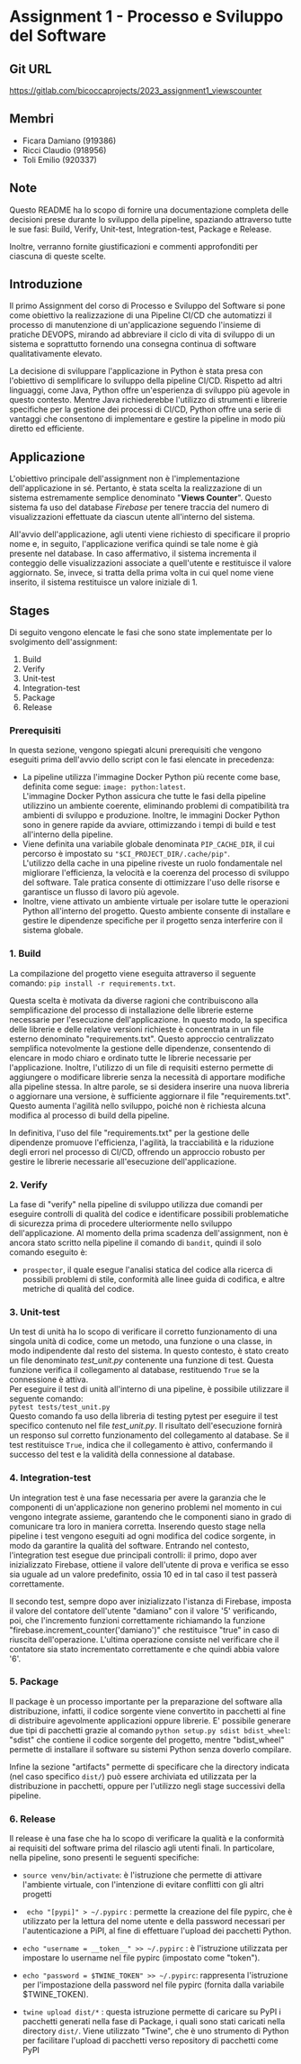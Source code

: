 # Assignment 1 - Processo e Sviluppo del Software

## Git URL
https://gitlab.com/bicoccaprojects/2023_assignment1_viewscounter

## Membri
- Ficara Damiano (919386)
- Ricci Claudio (918956)
- Toli Emilio (920337)

## Note
Questo README ha lo scopo di fornire una documentazione completa delle decisioni prese durante lo sviluppo della pipeline, spaziando attraverso tutte le sue fasi: Build, Verify, Unit-test, Integration-test, Package e Release.

Inoltre, verranno fornite giustificazioni e commenti approfonditi per ciascuna di queste scelte.

## Introduzione
Il primo Assignment del corso di Processo e Sviluppo del Software si pone come obiettivo la realizzazione di una Pipeline CI/CD che automatizzi il processo di manutenzione di un'applicazione seguendo l'insieme di pratiche DEVOPS, mirando ad abbreviare il ciclo di vita di sviluppo di un sistema e soprattutto fornendo una consegna continua di software qualitativamente elevato.

La decisione di sviluppare l'applicazione in Python è stata presa con l'obiettivo di semplificare lo sviluppo della pipeline CI/CD. Rispetto ad altri linguaggi, come Java, Python offre un'esperienza di sviluppo più agevole in questo contesto. Mentre Java richiederebbe l'utilizzo di strumenti e librerie specifiche per la gestione dei processi di CI/CD, Python offre una serie di vantaggi che consentono di implementare e gestire la pipeline in modo più diretto ed efficiente.

## Applicazione
L'obiettivo principale dell'assignment non è l'implementazione dell'applicazione in sé. Pertanto, è stata scelta la realizzazione di un sistema estremamente semplice denominato "**Views Counter**". Questo sistema fa uso del database _Firebase_ per tenere traccia del numero di visualizzazioni effettuate da ciascun utente all'interno del sistema.

All'avvio dell'applicazione, agli utenti viene richiesto di specificare il proprio nome e, in seguito, l'applicazione verifica quindi se tale nome è già presente nel database. In caso affermativo, il sistema incrementa il conteggio delle visualizzazioni associate a quell'utente e restituisce il valore aggiornato. Se, invece, si tratta della prima volta in cui quel nome viene inserito, il sistema restituisce un valore iniziale di 1.

## Stages
Di seguito vengono elencate le fasi che sono state implementate per lo svolgimento dell'assignment:
1. Build
2. Verify
3. Unit-test
4. Integration-test
5. Package
6. Release


### Prerequisiti
In questa sezione, vengono spiegati alcuni prerequisiti che vengono eseguiti prima dell'avvio dello script con le fasi elencate in precedenza:
- La pipeline utilizza l'immagine Docker Python più recente come base, definita come segue: `image: python:latest`.\
L'immagine Docker Python assicura che tutte le fasi della pipeline utilizzino un ambiente coerente, eliminando problemi di compatibilità tra ambienti di sviluppo e produzione. Inoltre, le immagini Docker Python sono in genere rapide da avviare, ottimizzando i tempi di build e test all'interno della pipeline.
- Viene definita una variabile globale denominata `PIP_CACHE_DIR`, il cui percorso è impostato su `"$CI_PROJECT_DIR/.cache/pip"`.\
L'utilizzo della cache in una pipeline riveste un ruolo fondamentale nel migliorare l'efficienza, la velocità e la coerenza del processo di sviluppo del software. Tale pratica consente di ottimizzare l'uso delle risorse e garantisce un flusso di lavoro più agevole.
- Inoltre, viene attivato un ambiente virtuale per isolare tutte le operazioni Python all'interno del progetto. Questo ambiente consente di installare e gestire le dipendenze specifiche per il progetto senza interferire con il sistema globale.

### 1. Build
La compilazione del progetto viene eseguita attraverso il seguente comando: `pip install -r requirements.txt`.

Questa scelta è motivata da diverse ragioni che contribuiscono alla semplificazione del processo di installazione delle librerie esterne necessarie per l'esecuzione dell'applicazione. In questo modo, la specifica delle librerie e delle relative versioni richieste è concentrata in un file esterno denominato "requirements.txt". Questo approccio centralizzato semplifica notevolmente la gestione delle dipendenze, consentendo di elencare in modo chiaro e ordinato tutte le librerie necessarie per l'applicazione. Inoltre, l'utilizzo di un file di requisiti esterno permette di aggiungere o modificare librerie senza la necessità di apportare modifiche alla pipeline stessa. In altre parole, se si desidera inserire una nuova libreria o aggiornare una versione, è sufficiente aggiornare il file "requirements.txt". Questo aumenta l'agilità nello sviluppo, poiché non è richiesta alcuna modifica al processo di build della pipeline.

In definitiva, l'uso del file "requirements.txt" per la gestione delle dipendenze promuove l'efficienza, l'agilità, la tracciabilità e la riduzione degli errori nel processo di CI/CD, offrendo un approccio robusto per gestire le librerie necessarie all'esecuzione dell'applicazione.

### 2. Verify
La fase di "verify" nella pipeline di sviluppo utilizza due comandi per eseguire controlli di qualità del codice e identificare possibili problematiche di sicurezza prima di procedere ulteriormente nello sviluppo dell'applicazione. Al momento della prima scadenza dell'assignment, non è ancora stato scritto nella pipeline il comando di `bandit`, quindi il solo comando eseguito è:
- `prospector`, il quale esegue l'analisi statica del codice alla ricerca di possibili problemi di stile, conformità alle linee guida di codifica, e altre metriche di qualità del codice.

### 3. Unit-test
Un test di unità ha lo scopo di verificare il corretto funzionamento di una singola unità di codice, come un metodo, una funzione o una classe, in modo indipendente dal resto del sistema. In questo contesto, è stato creato un file denominato *test_unit.py* contenente una funzione di test. Questa funzione verifica il collegamento al database, restituendo `True` se la connessione è attiva.\
Per eseguire il test di unità all'interno di una pipeline, è possibile utilizzare il seguente comando:\
`pytest tests/test_unit.py`\
Questo comando fa uso della libreria di testing pytest per eseguire il test specifico contenuto nel file *test_unit.py*. Il risultato dell'esecuzione fornirà un responso sul corretto funzionamento del collegamento al database. Se il test restituisce `True`, indica che il collegamento è attivo, confermando il successo del test e la validità della connessione al database.


### 4. Integration-test
Un integration test è una fase necessaria per avere la garanzia che le componenti di un'applicazione non generino problemi nel momento in cui vengono integrate assieme, garantendo che le componenti siano in grado di comunicare tra loro in maniera corretta.
Inserendo questo stage nella pipeline i test vengono eseguiti ad ogni modifica del codice sorgente, in modo da garantire la qualità del software.
Entrando nel contesto, l'integration test esegue due principali controlli: il primo, dopo aver inizializzato Firebase, ottiene il valore dell'utente di prova e verifica se esso sia uguale ad un valore predefinito, ossia 10 ed in tal caso il test passerà correttamente. 

Il secondo test, sempre dopo aver inizializzato l'istanza di Firebase, imposta il valore del contatore dell'utente "damiano" con il valore '5' verificando, poi, che l'incremento funzioni correttamente richiamando la funzione "firebase.increment_counter('damiano')" che restituisce "true" in caso di riuscita dell'operazione.
L'ultima operazione consiste nel verificare che il contatore sia stato incrementato correttamente e che quindi abbia valore '6'.

### 5. Package
Il package è un processo importante per la preparazione del software alla distribuzione, infatti, il codice sorgente viene convertito in pacchetti al fine di distribuire agevolmente applicazioni oppure librerie.
E' possibile generare due tipi di pacchetti grazie al comando `python setup.py sdist bdist_wheel`: "sdist" che contiene il codice sorgente del progetto, mentre "bdist_wheel" permette di installare il software su sistemi Python senza doverlo compilare. 

Infine la sezione "artifacts" permette di specificare che la directory indicata (nel caso specifico `dist/`) può essere archiviata ed utilizzata per la distribuzione in pacchetti, oppure per l'utilizzo negli stage successivi della pipeline. 

### 6. Release
Il release è una fase che ha lo scopo di verificare la qualità e la conformità ai requisiti del software prima del rilascio agli utenti finali.
In particolare, nella pipeline, sono presenti le seguenti specifiche:

- `source venv/bin/activate`: è l'istruzione che permette di attivare l'ambiente virtuale, con l'intenzione di evitare conflitti con gli altri progetti

- ` echo "[pypi]" > ~/.pypirc` : permette la creazione del file pypirc, che è utilizzato per la lettura del nome utente e della password necessari per l'autenticazione a PiPI, al fine di effettuare l'upload dei pacchetti Python.

- `echo "username = __token__" >> ~/.pypirc` : è l'istruzione utilizzata per impostare lo username nel file pypirc (impostato come "token").

- `echo "password = $TWINE_TOKEN" >> ~/.pypirc`: rappresenta l'istruzione per l'impostazione della password nel file pypirc (fornita dalla variabile $TWINE_TOKEN).

- `twine upload dist/*` : questa istruzione permette di caricare su PyPI i pacchetti generati nella fase di Package, i quali sono stati caricati nella directory `dist/`. Viene utilizzato "Twine", che è uno strumento di Python per facilitare l'upload di pacchetti verso repository di pacchetti come PyPI
